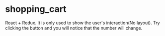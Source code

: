 # shopping_cart
React + Redux. 
It is only used to show the user's interaction(No layout). Try clicking the button and you will notice that the number will change.
